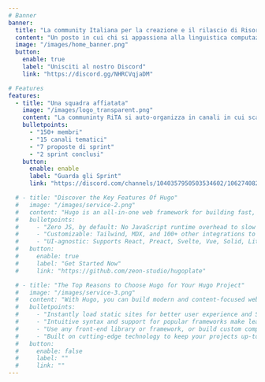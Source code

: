 ```yaml
---
# Banner
banner:
  title: "La community Italiana per la creazione e il rilascio di Risorse per tutte e tutti."
  content: "Un posto in cui chi si appassiona alla linguistica computazionale trova casa."
  image: "/images/home_banner.png"
  button:
    enable: true
    label: "Unisciti al nostro Discord"
    link: "https://discord.gg/NHRCVqjaDM"

# Features
features:
  - title: "Una squadra affiatata"
    image: "/images/logo_transparent.png"
    content: "La communinty RiTA si auto-organizza in canali in cui scambiarsi idee, chiedere consigli e pareri o divulgare contenuti scientifici. Spontaneamente, i membri della community possono lavorare ad uno o piu *sprint*, attività concentrate e focalizzate alla creazione di una nuova risorsa per la lingua italiana."
    bulletpoints:
      - "150+ membri"
      - "15 canali tematici"
      - "7 proposte di sprint"
      - "2 sprint conclusi"
    button:
      enable: enable
      label: "Guarda gli Sprint"
      link: "https://discord.com/channels/1040357950503534602/1062740826230374401"

  # - title: "Discover the Key Features Of Hugo"
  #   image: "/images/service-2.png"
  #   content: "Hugo is an all-in-one web framework for building fast, content-focused websites. It offers a range of exciting features for developers and website creators. Some of the key features are:"
  #   bulletpoints:
  #     - "Zero JS, by default: No JavaScript runtime overhead to slow you down."
  #     - "Customizable: Tailwind, MDX, and 100+ other integrations to choose from."
  #     - "UI-agnostic: Supports React, Preact, Svelte, Vue, Solid, Lit and more."
  #   button:
  #     enable: true
  #     label: "Get Started Now"
  #     link: "https://github.com/zeon-studio/hugoplate"

  # - title: "The Top Reasons to Choose Hugo for Your Hugo Project"
  #   image: "/images/service-3.png"
  #   content: "With Hugo, you can build modern and content-focused websites without sacrificing performance or ease of use."
  #   bulletpoints:
  #     - "Instantly load static sites for better user experience and SEO."
  #     - "Intuitive syntax and support for popular frameworks make learning and using Hugo a breeze."
  #     - "Use any front-end library or framework, or build custom components, for any project size."
  #     - "Built on cutting-edge technology to keep your projects up-to-date with the latest web standards."
  #   button:
  #     enable: false
  #     label: ""
  #     link: ""
---
```

